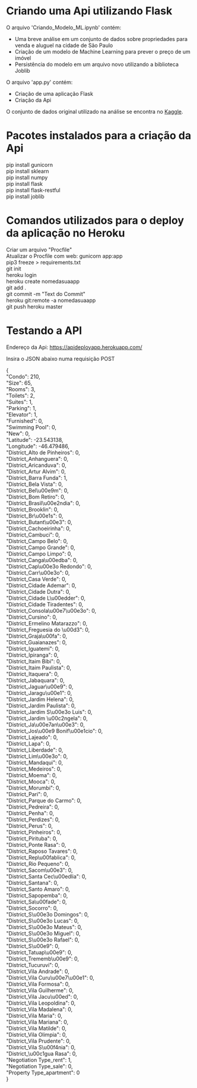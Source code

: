 # Criando uma Api utilizando Flask

O arquivo 'Criando_Modelo_ML.ipynb' contém:
* Uma breve análise em um conjunto de dados sobre propriedades para venda e aluguel na cidade de São Paulo
* Criação de um modelo de Machine Learning para prever o preço de um imóvel
* Persistência do modelo em um arquivo novo utilizando a biblioteca Joblib

O arquivo 'app.py' contém:
* Criação de uma aplicação Flask
* Criação da Api

O conjunto de dados original utilizado na análise se encontra no [Kaggle](https://www.kaggle.com/argonalyst/sao-paulo-real-estate-sale-rent-april-2019).

# Pacotes instalados para a criação da Api

pip install gunicorn\
pip install sklearn\
pip install numpy\
pip install flask\
pip install flask-restful\
pip install joblib


# Comandos utilizados para o deploy da aplicação no Heroku

Criar um arquivo "Procfile"\
Atualizar o Procfile com web: gunicorn app:app\
pip3 freeze > requirements.txt\
git init\
heroku login\
heroku create nomedasuaapp\
git add .\
git commit -m "Text do Commit"\
heroku git:remote -a nomedasuaapp\
git push heroku master


# Testando a API

Endereço da Api: https://apideployapp.herokuapp.com/

Insira o JSON abaixo numa requisição POST

{\
    "Condo": 210,\
    "Size": 65,\
    "Rooms": 3,\
    "Toilets": 2,\
    "Suites": 1,\
    "Parking": 1,\
    "Elevator": 1,\
    "Furnished": 0,\
    "Swimming Pool": 0,\
    "New": 0,\
    "Latitude": -23.543138,\
    "Longitude": -46.479486,\
    "District_Alto de Pinheiros": 0,\
    "District_Anhanguera": 0,\
    "District_Aricanduva": 0,\
    "District_Artur Alvim": 0,\
    "District_Barra Funda": 1,\
    "District_Bela Vista": 0,\
    "District_Bel\u00e9m": 0,\
    "District_Bom Retiro": 0,\
    "District_Brasil\u00e2ndia": 0,\
    "District_Brooklin": 0,\
    "District_Br\u00e1s": 0,\
    "District_Butant\u00e3": 0,\
    "District_Cachoeirinha": 0,\
    "District_Cambuci": 0,\
    "District_Campo Belo": 0,\
    "District_Campo Grande": 0,\
    "District_Campo Limpo": 0,\
    "District_Canga\u00edba": 0,\
    "District_Cap\u00e3o Redondo": 0,\
    "District_Carr\u00e3o": 0,\
    "District_Casa Verde": 0,\
    "District_Cidade Ademar": 0,\
    "District_Cidade Dutra": 0,\
    "District_Cidade L\u00edder": 0,\
    "District_Cidade Tiradentes": 0,\
    "District_Consola\u00e7\u00e3o": 0,\
    "District_Cursino": 0,\
    "District_Ermelino Matarazzo": 0,\
    "District_Freguesia do \u00d3": 0,\
    "District_Graja\u00fa": 0,\
    "District_Guaianazes": 0,\
    "District_Iguatemi": 0,\
    "District_Ipiranga": 0,\
    "District_Itaim Bibi": 0,\
    "District_Itaim Paulista": 0,\
    "District_Itaquera": 0,\
    "District_Jabaquara": 0,\
    "District_Jaguar\u00e9": 0,\
    "District_Jaragu\u00e1": 0,\
    "District_Jardim Helena": 0,\
    "District_Jardim Paulista": 0,\
    "District_Jardim S\u00e3o Luis": 0,\
    "District_Jardim \u00c2ngela": 0,\
    "District_Ja\u00e7an\u00e3": 0,\
    "District_Jos\u00e9 Bonif\u00e1cio": 0,\
    "District_Lajeado": 0,\
    "District_Lapa": 0,\
    "District_Liberdade": 0,\
    "District_Lim\u00e3o": 0,\
    "District_Mandaqui": 0,\
    "District_Medeiros": 0,\
    "District_Moema": 0,\
    "District_Mooca": 0,\
    "District_Morumbi": 0,\
    "District_Pari": 0,\
    "District_Parque do Carmo": 0,\
    "District_Pedreira": 0,\
    "District_Penha": 0,\
    "District_Perdizes": 0,\
    "District_Perus": 0,\
    "District_Pinheiros": 0,\
    "District_Pirituba": 0,\
    "District_Ponte Rasa": 0,\
    "District_Raposo Tavares": 0,\
    "District_Rep\u00fablica": 0,\
    "District_Rio Pequeno": 0,\
    "District_Sacom\u00e3": 0,\
    "District_Santa Cec\u00edlia": 0,\
    "District_Santana": 0,\
    "District_Santo Amaro": 0,\
    "District_Sapopemba": 0,\
    "District_Sa\u00fade": 0,\
    "District_Socorro": 0,\
    "District_S\u00e3o Domingos": 0,\
    "District_S\u00e3o Lucas": 0,\
    "District_S\u00e3o Mateus": 0,\
    "District_S\u00e3o Miguel": 0,\
    "District_S\u00e3o Rafael": 0,\
    "District_S\u00e9": 0,\
    "District_Tatuap\u00e9": 0,\
    "District_Trememb\u00e9": 0,\
    "District_Tucuruvi": 0,\
    "District_Vila Andrade": 0,\
    "District_Vila Curu\u00e7\u00e1": 0,\
    "District_Vila Formosa": 0,\
    "District_Vila Guilherme": 0,\
    "District_Vila Jacu\u00ed": 0,\
    "District_Vila Leopoldina": 0,\
    "District_Vila Madalena": 0,\
    "District_Vila Maria": 0,\
    "District_Vila Mariana": 0,\
    "District_Vila Matilde": 0,\
    "District_Vila Olimpia": 0,\
    "District_Vila Prudente": 0,\
    "District_Vila S\u00f4nia": 0,\
    "District_\u00c1gua Rasa": 0,\
    "Negotiation Type_rent": 1,\
    "Negotiation Type_sale": 0,\
    "Property Type_apartment": 0\
}